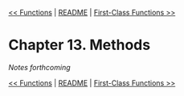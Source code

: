 [&lt;&lt; Functions](ch12-functions.md) | [README](README.md) | [First-Class Functions &gt;&gt;](ch14-first-class-functions.md)

# Chapter 13. Methods

*Notes forthcoming*

[&lt;&lt; Functions](ch12-functions.md) | [README](README.md) | [First-Class Functions &gt;&gt;](ch14-first-class-functions.md)